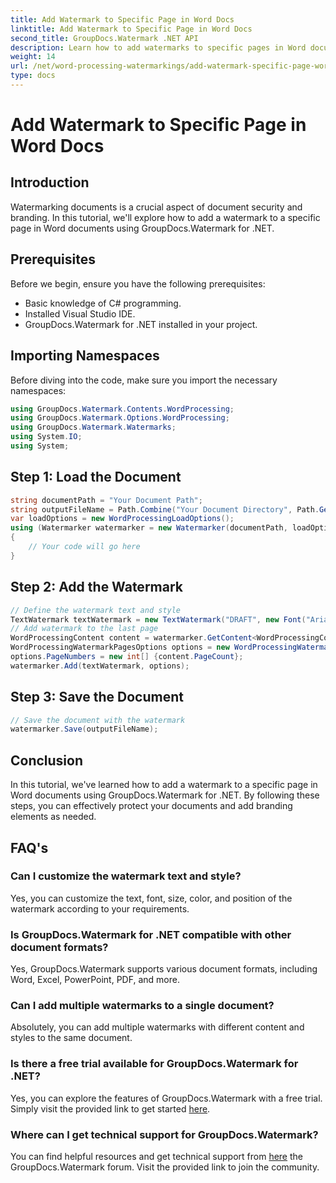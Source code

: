 ```yaml
---
title: Add Watermark to Specific Page in Word Docs
linktitle: Add Watermark to Specific Page in Word Docs
second_title: GroupDocs.Watermark .NET API
description: Learn how to add watermarks to specific pages in Word documents using GroupDocs.Watermark for .NET. Protect your content effortlessly.
weight: 14
url: /net/word-processing-watermarkings/add-watermark-specific-page-word-docs/
type: docs
---
```

# Add Watermark to Specific Page in Word Docs

## Introduction
Watermarking documents is a crucial aspect of document security and branding. In this tutorial, we'll explore how to add a watermark to a specific page in Word documents using GroupDocs.Watermark for .NET.
## Prerequisites
Before we begin, ensure you have the following prerequisites:
- Basic knowledge of C# programming.
- Installed Visual Studio IDE.
- GroupDocs.Watermark for .NET installed in your project.

## Importing Namespaces
Before diving into the code, make sure you import the necessary namespaces:
```csharp
using GroupDocs.Watermark.Contents.WordProcessing;
using GroupDocs.Watermark.Options.WordProcessing;
using GroupDocs.Watermark.Watermarks;
using System.IO;
using System;
```
## Step 1: Load the Document
```csharp
string documentPath = "Your Document Path";
string outputFileName = Path.Combine("Your Document Directory", Path.GetFileName(documentPath));
var loadOptions = new WordProcessingLoadOptions();
using (Watermarker watermarker = new Watermarker(documentPath, loadOptions))
{
    // Your code will go here
}
```
## Step 2: Add the Watermark
```csharp
// Define the watermark text and style
TextWatermark textWatermark = new TextWatermark("DRAFT", new Font("Arial", 42));
// Add watermark to the last page
WordProcessingContent content = watermarker.GetContent<WordProcessingContent>();
WordProcessingWatermarkPagesOptions options = new WordProcessingWatermarkPagesOptions();
options.PageNumbers = new int[] {content.PageCount};
watermarker.Add(textWatermark, options);
```
## Step 3: Save the Document
```csharp
// Save the document with the watermark
watermarker.Save(outputFileName);
```

## Conclusion
In this tutorial, we've learned how to add a watermark to a specific page in Word documents using GroupDocs.Watermark for .NET. By following these steps, you can effectively protect your documents and add branding elements as needed.
## FAQ's
### Can I customize the watermark text and style?
Yes, you can customize the text, font, size, color, and position of the watermark according to your requirements.
### Is GroupDocs.Watermark for .NET compatible with other document formats?
Yes, GroupDocs.Watermark supports various document formats, including Word, Excel, PowerPoint, PDF, and more.
### Can I add multiple watermarks to a single document?
Absolutely, you can add multiple watermarks with different content and styles to the same document.
### Is there a free trial available for GroupDocs.Watermark for .NET?
Yes, you can explore the features of GroupDocs.Watermark with a free trial. Simply visit the provided link to get started [here](https://releases.groupdocs.com/).
### Where can I get technical support for GroupDocs.Watermark?
You can find helpful resources and get technical support from [here](https://forum.groupdocs.com/c/watermark/19) the GroupDocs.Watermark forum. Visit the provided link to join the community.

